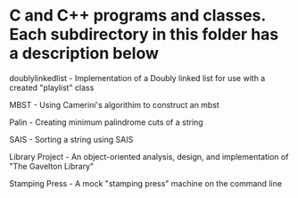 # C and C++ programs and classes. Each subdirectory in this folder has a description below

doublylinkedlist - Implementation of a Doubly linked list for use with a created "playlist" class

MBST - Using Camerini's algorithim to construct an mbst

Palin - Creating minimum palindrome cuts of a string

SAIS - Sorting a string using SAIS 

Library Project - An object-oriented analysis, design, and implementation of "The Gavelton Library"

Stamping Press - A mock "stamping press" machine on the command line
